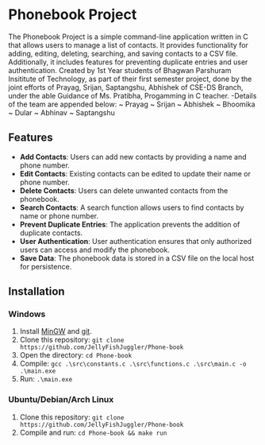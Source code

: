 # Phonebook Project
The Phonebook Project is a simple command-line application written in C that allows users to manage a list of contacts. It provides functionality for adding, editing, deleting, searching, and saving contacts to a CSV file. Additionally, it includes features for preventing duplicate entries and user authentication.
Created by 1st Year students of Bhagwan Parshuram Insititute of Technology, as part of their first semester project, done by the joint efforts of Prayag, Srijan, Saptangshu, Abhishek of CSE-DS Branch, under the able Guidance of Ms. Pratibha, Progamming in C teacher.
-Details of the team are appended below:
  ~ Prayag
  ~ Srijan
  ~ Abhishek
  ~ Bhoomika
  ~ Dular
  ~ Abhinav
  ~ Saptangshu

## Features
- **Add Contacts**: Users can add new contacts by providing a name and phone number.
- **Edit Contacts**: Existing contacts can be edited to update their name or phone number.
- **Delete Contacts**: Users can delete unwanted contacts from the phonebook.
- **Search Contacts**: A search function allows users to find contacts by name or phone number.
- **Prevent Duplicate Entries**: The application prevents the addition of duplicate contacts.
- **User Authentication**: User authentication ensures that only authorized users can access and modify the phonebook.
- **Save Data**: The phonebook data is stored in a CSV file on the local host for persistence.

## Installation
### Windows
1. Install [MinGW](https://sourceforge.net/projects/mingw/) and [git](https://git-scm.com/downloads).
2. Clone this repository: `git clone https://github.com/JellyFishJuggler/Phone-book`
3. Open the directory: `cd Phone-book`
4. Compile: `gcc .\src\constants.c .\src\functions.c .\src\main.c -o .\main.exe`
5. Run: `.\main.exe`

### Ubuntu/Debian/Arch Linux
1. Clone this repository: `git clone https://github.com/JellyFishJuggler/Phone-book`
2. Compile and run: `cd Phone-book && make run`
